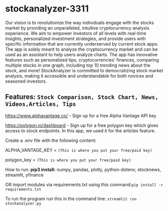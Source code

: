 # stockanalyzer-3311
Our vision is to revolutionize the way individuals engage with the stocks market by providing an unparalleled, intuitive cryptocurrency analysis experience. We aim to empower investors of all levels with real-time insights, personalized investment strategies, and provide users with specific information that are currently underserved by current stock apps. The app is solely meant to analyze the cryptocurrency market and can be used as an assistant to help users analyze charts. The app has innovative features such as personalized tips, cryptocurrencies’ finances, comparing multiple stocks in one graph, including top 10 trending news about the stock, and more! StockAnalyzer is committed to democratizing stock market analysis, making it accessible and understandable for both novices and seasoned investors.

Features: `Stock Comparison, Stock Chart, News, Videos,Articles, Tips`
--------------------------------------------------------------------------------------------------------------------------------------------------------------------------------

https://www.alphavantage.co/ - Sign up for a free Alpha Vantage API key 

https://polygon.io/dashboard - Sign up for a free polygon key which gives access to stock endpoints. In this app, we used it for the articles feature.

Create a .env file with the following content:

ALPHA_VANTAGE_KEY =  ``(This is where you put your free/paid key)``

polygon_key = ``(This is where you put your free/paid key)``

How to run:
**pip3 install:**
numpy,
pandas,
plotly,
python-dotenv,
stocknews,
streamlit,
yfinance

OR import modules via requirements.txt using this command:``pip install -r requirements.txt``

To run the program run this in the command line:
``streamlit run stockanalyzer.py``

